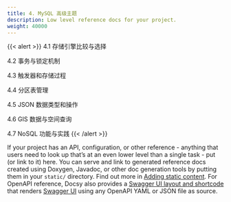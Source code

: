```yaml
---
title: 4. MySQL 高级主题
description: Low level reference docs for your project.
weight: 40000
---
```


{{< alert >}}
4.1 存储引擎比较与选择

4.2 事务与锁定机制

4.3 触发器和存储过程

4.4 分区表管理

4.5 JSON 数据类型和操作

4.6 GIS 数据与空间查询

4.7 NoSQL 功能与实践
{{< /alert >}}

If your project has an API, configuration, or other reference - anything that users need to look up that’s at an even lower level than a single task - put (or link to it) here. You can serve and link to generated reference docs created using Doxygen,
Javadoc, or other doc generation tools by putting them in your `static/` directory. Find out more in [Adding static content](https://docsy.dev/docs/adding-content/content/#adding-static-content). For OpenAPI reference, Docsy also provides a [Swagger UI layout and shortcode](https://www.docsy.dev/docs/adding-content/shortcodes/#swaggerui) that renders [Swagger UI](https://swagger.io/tools/swagger-ui/) using any OpenAPI YAML or JSON file as source.
